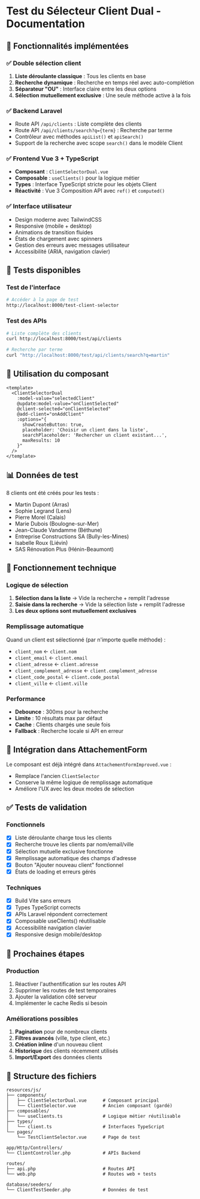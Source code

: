 # Test du Sélecteur Client Dual - Documentation

## 🎯 Fonctionnalités implémentées

### ✅ Double sélection client
1. **Liste déroulante classique** : Tous les clients en base
2. **Recherche dynamique** : Recherche en temps réel avec auto-complétion
3. **Séparateur "OU"** : Interface claire entre les deux options
4. **Sélection mutuellement exclusive** : Une seule méthode active à la fois

### ✅ Backend Laravel
- Route API `/api/clients` : Liste complète des clients
- Route API `/api/clients/search?q={term}` : Recherche par terme
- Contrôleur avec méthodes `apiList()` et `apiSearch()`
- Support de la recherche avec scope `search()` dans le modèle Client

### ✅ Frontend Vue 3 + TypeScript
- **Composant** : `ClientSelectorDual.vue`
- **Composable** : `useClients()` pour la logique métier
- **Types** : Interface TypeScript stricte pour les objets Client
- **Réactivité** : Vue 3 Composition API avec `ref()` et `computed()`

### ✅ Interface utilisateur
- Design moderne avec TailwindCSS
- Responsive (mobile + desktop)
- Animations de transition fluides
- États de chargement avec spinners
- Gestion des erreurs avec messages utilisateur
- Accessibilité (ARIA, navigation clavier)

## 🧪 Tests disponibles

### Test de l'interface
```bash
# Accéder à la page de test
http://localhost:8000/test-client-selector
```

### Test des APIs
```bash
# Liste complète des clients
curl http://localhost:8000/test/api/clients

# Recherche par terme
curl "http://localhost:8000/test/api/clients/search?q=martin"
```

## 🎨 Utilisation du composant

```vue
<template>
  <ClientSelectorDual
    :model-value="selectedClient"
    @update:model-value="onClientSelected"
    @client-selected="onClientSelected"
    @add-client="onAddClient"
    :options="{
      showCreateButton: true,
      placeholder: 'Choisir un client dans la liste',
      searchPlaceholder: 'Rechercher un client existant...',
      maxResults: 10
    }"
  />
</template>
```

## 📊 Données de test

8 clients ont été créés pour les tests :
- Martin Dupont (Arras)
- Sophie Legrand (Lens) 
- Pierre Morel (Calais)
- Marie Dubois (Boulogne-sur-Mer)
- Jean-Claude Vandamme (Béthune)
- Entreprise Constructions SA (Bully-les-Mines)
- Isabelle Roux (Liévin)
- SAS Rénovation Plus (Hénin-Beaumont)

## 🔧 Fonctionnement technique

### Logique de sélection
1. **Sélection dans la liste** → Vide la recherche + remplit l'adresse
2. **Saisie dans la recherche** → Vide la sélection liste + remplit l'adresse
3. **Les deux options sont mutuellement exclusives**

### Remplissage automatique
Quand un client est sélectionné (par n'importe quelle méthode) :
- `client_nom` ← `client.nom`
- `client_email` ← `client.email`
- `client_adresse` ← `client.adresse`
- `client_complement_adresse` ← `client.complement_adresse`
- `client_code_postal` ← `client.code_postal`
- `client_ville` ← `client.ville`

### Performance
- **Debounce** : 300ms pour la recherche
- **Limite** : 10 résultats max par défaut
- **Cache** : Clients chargés une seule fois
- **Fallback** : Recherche locale si API en erreur

## 🎯 Intégration dans AttachementForm

Le composant est déjà intégré dans `AttachementFormImproved.vue` :
- Remplace l'ancien `ClientSelector`
- Conserve la même logique de remplissage automatique
- Améliore l'UX avec les deux modes de sélection

## ✅ Tests de validation

### Fonctionnels
- [x] Liste déroulante charge tous les clients
- [x] Recherche trouve les clients par nom/email/ville
- [x] Sélection mutuelle exclusive fonctionne
- [x] Remplissage automatique des champs d'adresse
- [x] Bouton "Ajouter nouveau client" fonctionnel
- [x] États de loading et erreurs gérés

### Techniques  
- [x] Build Vite sans erreurs
- [x] Types TypeScript corrects
- [x] APIs Laravel répondent correctement
- [x] Composable useClients() réutilisable
- [x] Accessibilité navigation clavier
- [x] Responsive design mobile/desktop

## 🚀 Prochaines étapes

### Production
1. Réactiver l'authentification sur les routes API
2. Supprimer les routes de test temporaires
3. Ajouter la validation côté serveur
4. Implémenter le cache Redis si besoin

### Améliorations possibles
1. **Pagination** pour de nombreux clients
2. **Filtres avancés** (ville, type client, etc.)
3. **Création inline** d'un nouveau client
4. **Historique** des clients récemment utilisés
5. **Import/Export** des données clients

## 📝 Structure des fichiers

```
resources/js/
├── components/
│   ├── ClientSelectorDual.vue      # Composant principal
│   └── ClientSelector.vue          # Ancien composant (gardé)
├── composables/
│   └── useClients.ts               # Logique métier réutilisable
├── types/
│   └── client.ts                   # Interfaces TypeScript
└── pages/
    └── TestClientSelector.vue      # Page de test

app/Http/Controllers/
└── ClientController.php            # APIs Backend

routes/
├── api.php                         # Routes API
└── web.php                         # Routes web + tests

database/seeders/
└── ClientTestSeeder.php            # Données de test
```